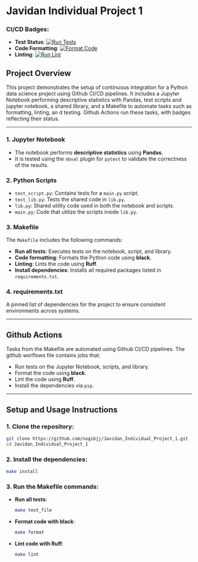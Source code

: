 
# Javidan Individual Project 1

### CI/CD Badges:
- **Test Status**: [![Run Tests](https://github.com/nogibjj/Javidan_Individual_Project_1/actions/workflows/run-tests.yml/badge.svg)](https://github.com/nogibjj/Javidan_Individual_Project_1/actions/workflows/run-tests.yml)
- **Code Formatting**: [![Format Code](https://github.com/nogibjj/Javidan_Individual_Project_1/actions/workflows/format-code.yml/badge.svg)](https://github.com/nogibjj/Javidan_Individual_Project_1/actions/workflows/format-code.yml)
- **Linting**: [![Run Lint](https://github.com/nogibjj/Javidan_Individual_Project_1/actions/workflows/run-lint.yml/badge.svg)](https://github.com/nogibjj/Javidan_Individual_Project_1/actions/workflows/run-lint.yml)


## Project Overview
This project demonstrates the setup of continuous integration for a Python data science project using Github CI/CD pipelines. It includes a Jupyter Notebook performing descriptive statistics with Pandas, test scripts and jupyter notebook, a shared library, and a Makefile to automate tasks such as formatting, linting, an  d testing. Github Actions run these tasks, with badges reflecting their status.

---


### 1. **Jupyter Notebook**
- The notebook performs **descriptive statistics** using **Pandas**.
- It is tested using the `nbval` plugin for `pytest` to validate the correctness of the results.

### 2. **Python Scripts**
- `test_script.py`: Contains tests for a `main.py` script.
- `test_lib.py`: Tests the shared code in `lib.py`.
- `lib.py`: Shared utility code used in both the notebook and scripts.
- `main.py`: Code that utilize the scripts inside `lib.py`.


### 3. **Makefile**
The `Makefile` includes the following commands:

- **Run all tests**: Executes tests on the notebook, script, and library.
- **Code formatting**: Formats the Python code using **black**.
- **Linting**: Lints the code using **Ruff**.
- **Install dependencies**: Installs all required packages listed in `requirements.txt`.

### 4. **requirements.txt**
A pinned list of dependencies for the project to ensure consistent environments across systems.

---

## Github Actions 
Tasks from the Makefile are automated using Github CI/CD pipelines. The github worflows file contains jobs that:
- Run tests on the Jupyter Notebook, scripts, and library.
- Format the code using **black**.
- Lint the code using **Ruff**.
- Install the dependencies via `pip`.

---

## Setup and Usage Instructions

### 1. Clone the repository:
```bash
git clone https://github.com/nogibjj/Javidan_Individual_Project_1.git
cd Javidan_Individual_Project_1
```

### 2. Install the dependencies:
```bash
make install
```

### 3. Run the Makefile commands:
- **Run all tests**:
  ```bash
  make test_file
  ```
- **Format code with black**:
  ```bash
  make format
  ```
- **Lint code with Ruff**:
  ```bash
  make lint
  ```

